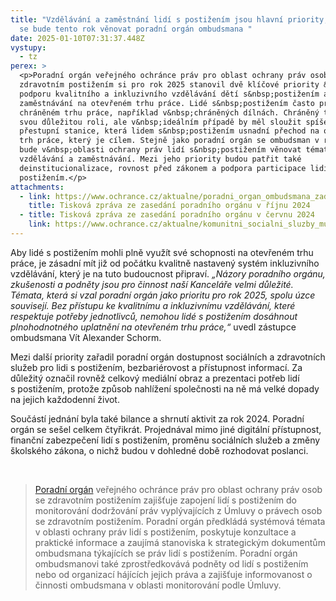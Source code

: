 ```yaml
---
title: "Vzdělávání a zaměstnání lidí s postižením jsou hlavní priority, kterým
  se bude tento rok věnovat poradní orgán ombudsmana "
date: 2025-01-10T07:31:37.448Z
vystupy:
  - tz
perex: >
  <p>Poradní orgán veřejného ochránce práv pro oblast ochrany práv osob se
  zdravotním postižením si pro rok 2025 stanovil dvě klíčové priority &ndash;
  podporu kvalitního a inkluzivního vzdělávání dětí s&nbsp;postižením a podporu
  zaměstnávání na otevřeném trhu práce. Lidé s&nbsp;postižením často pracují na
  chráněném trhu práce, například v&nbsp;chráněných dílnách. Chráněný trh plní
  svou důležitou roli, ale v&nbsp;ideálním případě by měl sloužit spíše jako
  přestupní stanice, která lidem s&nbsp;postižením usnadní přechod na otevřený
  trh práce, který je cílem. Stejně jako poradní orgán se ombudsman v roce 2025
  bude v&nbsp;oblasti ochrany práv lidí s&nbsp;postižením věnovat tématům
  vzdělávání a zaměstnávání. Mezi jeho priority budou patřit také
  deinstitucionalizace, rovnost před zákonem a podpora participace lidí s
  postižením.</p>
attachments:
  - link: https://www.ochrance.cz/aktualne/poradni_organ_ombudsmana_zada_zastani_u_poslancu-_novela_skolskeho_zakona_podle_clenu_negativne_ovlivni_deti_s_postizenim/
    title: Tisková zpráva ze zasedání poradního orgánu v říjnu 2024
  - title: Tisková zpráva ze zasedání poradního orgánu v červnu 2024
    link: https://www.ochrance.cz/aktualne/komunitni_socialni_sluzby_musi_definovat_primo_zakon_shodl_se_poradni_organ_ombudsmana_pro_oblast_prav_lidi_s_postizenim/
---
```

<p>Aby lidé s postižením mohli plně využít své schopnosti na otevřeném trhu práce, je zásadní mít již od počátku kvalitně nastavený systém inkluzivního vzdělávání, který je na tuto budoucnost připraví. <em>&bdquo;Názory poradního orgánu, zkušenosti a podněty jsou pro činnost naší Kanceláře velmi důležité. Témata, která si vzal poradní orgán jako prioritu pro rok 2025, spolu úzce souvisejí. Bez přístupu ke kvalitnímu a inkluzivnímu vzdělávání, které respektuje potřeby jednotlivců, nemohou lidé s&nbsp;postižením dosáhnout plnohodnotného uplatnění na otevřeném trhu práce,&ldquo; </em>uvedl zástupce ombudsmana Vít Alexander Schorm.</p>

<p>Mezi další priority zařadil poradní orgán dostupnost sociálních a zdravotních služeb pro lidi s&nbsp;postižením, bezbariérovost a přístupnost informací. Za důležitý označil rovněž celkový mediální obraz a prezentaci potřeb lidí s&nbsp;postižením, protože způsob nahlížení společnosti na ně má velké dopady na jejich každodenní život.</p>

<p>Součástí jednání byla také bilance a shrnutí aktivit za rok 2024. Poradní orgán se sešel celkem čtyřikrát. Projednával mimo jiné digitální&nbsp;přístupnost, finanční zabezpečení lidí s postižením, proměnu sociálních služeb a změny školského zákona, o nichž budou v&nbsp;dohledné době rozhodovat poslanci.</p>

<p>&nbsp;</p>

<blockquote>
<p><a href="https://www.ochrance.cz/pusobnost/monitorovani-prav-osob-se-zdravotnim-postizenim/">Poradní orgán</a>&nbsp;veřejného ochránce práv pro oblast ochrany práv osob se zdravotním postižením zajišťuje zapojení lidí s&nbsp;postižením do monitorování dodržování práv vyplývajících z&nbsp;Úmluvy o právech osob se zdravotním postižením. Poradní orgán předkládá systémová témata v&nbsp;oblasti ochrany práv lidí s&nbsp;postižením, poskytuje konzultace a praktické informace a zaujímá stanoviska k&nbsp;strategickým dokumentům ombuds&shy;mana týkajících se práv lidí s&nbsp;postižením. Poradní orgán ombudsmanovi také zprostředkovává podněty od lidí s&nbsp;postižením nebo od organizací hájících jejich práva a zajišťuje informovanost o činnosti ombudsmana v&nbsp;oblasti monitorování podle Úmluvy.</p>
</blockquote>
